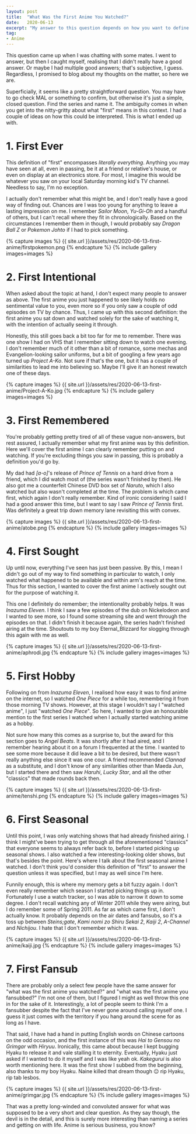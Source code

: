 ```yaml
---
layout: post
title:  "What Was the First Anime You Watched?"
date:   2020-06-13
excerpt: "My answer to this question depends on how you want to define \"first\"."
tag:
- Anime
---
```


This question came up when I was chatting with some mates. I went to answer, but then I caught myself, realising that I didn't really have a good answer. Or maybe I had multiple good answers; that's subjective, I guess. Regardless, I promised to blog about my thoughts on the matter, so here we are.

Superficially, it seems like a pretty straightforward question. You may have to go check MAL or something to confirm, but otherwise it's just a simple, closed question. Find the series and name it. The ambiguity comes in when you get into the nitty-gritty about what "first" means in this context. I had a couple of ideas on how this could be interpreted. This is what I ended up with.

# 1. First Ever

This definition of "first" encompasses _literally everything_. Anything you may have seen at all, even in passing, be it at a friend or relative's house, or even on display at an electronics store. For most, I imagine this would be whatever you saw on your local Saturday morning kid's TV channel. Needless to say, I'm no exception.

I actually don't remember what this might be, and I don't really have a good way of finding out. Chances are I was too young for anything to leave a lasting impression on me. I remember _Sailor Moon_, _Yu-Gi-Oh_ and a handful of others, but I can't recall where they fit in chronologically. Based on the circumstances I remember them in though, I would probably say _Dragon Ball Z_ or _Pokemon Johto_ if I had to pick something.

{% capture images %}
    {{ site.url }}/assets/res/2020-06-13-first-anime/firstpokemon.png
{% endcapture %}
{% include gallery images=images %}

# 2. First Intentional

When asked about the topic at hand, I don't expect many people to answer as above. The first anime you just happened to see likely holds no sentimental value to you, even more so if you only saw a couple of odd episodes on TV by chance. Thus, I came up with this second definition: the first anime you sat down and watched solely for the sake of watching it, with the intention of actually seeing it through.

Honestly, this still goes back a bit too far for me to remember. There was one show I had on VHS that I remember sitting down to watch one evening. I don't remember much of it other than a bit of romance, some mechas and Evangelion-looking sailor uniforms, but a bit of googling a few years ago turned up _Project A-Ko_. Not sure if that's the one, but it has a couple of similarities to lead me into believing so. Maybe I'll give it an honest rewatch one of these days.

{% capture images %}
    {{ site.url }}/assets/res/2020-06-13-first-anime/Project-A-Ko.jpg
{% endcapture %}
{% include gallery images=images %}

# 3. First Remembered

You're probably getting pretty tired of all of these vague non-answers, but rest assured, I actually remember what my first anime was by this definition. Here we'll cover the first anime I can clearly remember putting on and watching. If you're excluding things you saw in passing, this is probably a definition you'd go by.

My dad had _[a-o]_'s release of _Prince of Tennis_ on a hard drive from a friend, which I did watch most of (the series wasn't finished by then). He also got me a counterfeit Chinese DVD box set of _Naruto_, which I also watched but also wasn't completed at the time. The problem is which came first, which again I don't really remember. Kind of ironic considering I said I had a good answer this time, but I want to say I saw _Prince of Tennis_ first. Was definitely a great trip down memory lane revisiting this with convex.

{% capture images %}
    {{ site.url }}/assets/res/2020-06-13-first-anime/atobe.png
{% endcapture %}
{% include gallery images=images %}

# 4. First Sought

Up until now, everything I've seen has just been passive. By this, I mean I didn't go out of my way to find something in particular to watch, I only watched what happened to be available and within arm's reach at the time. Thus for this section, I wanted to cover the first anime I actively sought out for the purpose of watching it.

This one I definitely do remember; the intentionality probably helps. It was _Inazuma Eleven_. I think I saw a few episodes of the dub on Nickelodeon and I wanted to see more, so I found some streaming site and went through the episodes on that. I didn't finish it because again, the series hadn't finished airing at the time. Shoutouts to my boy Eternal_Blizzard for slogging through this again with me as well.

{% capture images %}
    {{ site.url }}/assets/res/2020-06-13-first-anime/aphrodi.jpg
{% endcapture %}
{% include gallery images=images %}

# 5. First Hobby

Following on from _Inazuma Eleven_, I realised how easy it was to find anime on the internet, so I watched _One Piece_ for a while too, remembering it from those morning TV shows. However, at this stage I wouldn't say I "watched anime", I just "watched _One Piece_". So here, I wanted to give an honourable mention to the first series I watched when I actually started watching anime as a hobby.

Not sure how many this comes as a surprise to, but the award for this section goes to _Angel Beats_. It was shortly after it had aired, and I remember hearing about it on a forum I frequented at the time. I wanted to see some more because it did leave a bit to be desired, but there wasn't really anything else since it was one cour. A friend recommended _Clannad_ as a substitute, and I don't know of any similarities other than Maeda Jun, but I started there and then saw _Haruhi_, _Lucky Star_, and all the other "classics" that made rounds back then.

{% capture images %}
    {{ site.url }}/assets/res/2020-06-13-first-anime/tenshi.png
{% endcapture %}
{% include gallery images=images %}

# 6. First Seasonal

Until this point, I was only watching shows that had already finished airing. I think I might've been trying to get through all the aforementioned "classics" that everyone seems to always refer back to, before I started picking up seasonal shows. I also watched a few interesting-looking older shows, but that's besides the point. Here's where I talk about the first seasonal anime I watched. I don't think you'd consider this definition of "first" to answer the question unless it was specified, but I may as well since I'm here.

Funnily enough, this is where my memory gets a bit fuzzy again. I don't even really remember which season I started picking things up in. Fortunately I use a watch tracker, so I was able to narrow it down to some degree. I don't recall watching any of Winter 2011 while they were airing, but I do remember some of Spring 2011. As far as which came first, I don't actually know. It probably depends on the air dates and fansubs, so it's a toss up between _Steins;gate_, _Kami nomi zo Shiru Sekai 2_, _Kaiji 2_, _A-Channel_ and _Nichijou_. I hate that I don't remember which it was.

{% capture images %}
    {{ site.url }}/assets/res/2020-06-13-first-anime/kaiji.jpg
{% endcapture %}
{% include gallery images=images %}

# 7. First Fansub

There are probably only a select few people have the same answer for "what was the first anime you watched?" and "what was the first anime you fansubbed?" I'm not one of them, but I figured I might as well throw this one in for the sake of it. Interestingly, a lot of people seem to think I'm a fansubber despite the fact that I've never gone around calling myself one. I guess it just comes with the territory if you hang around the scene for as long as I have.

That said, I have had a hand in putting English words on Chinese cartoons on the odd occasion, and the first instance of this was _Hai to Gensou no Grimgar_ with _Hiryuu_. Ironically, this came about because I kept bugging Hyaku to release it and vale stalling it to eternity. Eventually, Hyaku just asked if I wanted to do it myself and I was like yeah ok. _Kakegurui_ is also worth mentioning here. It was the first show I subbed from the beginning, also thanks to my boy Hyaku. Naine killed that dream though 😐 rip Hyaku, rip tab lesbos.

{% capture images %}
    {{ site.url }}/assets/res/2020-06-13-first-anime/grimgar.jpg
{% endcapture %}
{% include gallery images=images %}

That was a pretty long-winded and convoluted answer for what was supposed to be a very short and clear question. As they say though, the devil is in the detail, and this is surely more interesting than naming a series and getting on with life. Anime is serious business, you know?
